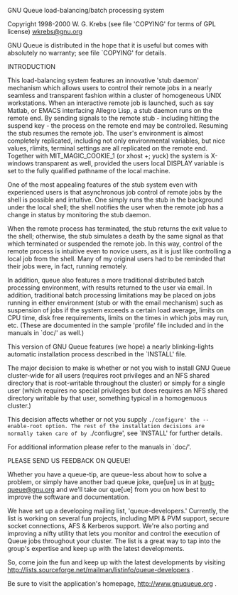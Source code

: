 GNU Queue load-balancing/batch processing system

Copyright 1998-2000 W. G. Krebs (see file 'COPYING' for terms of GPL license)
<wkrebs@gnu.org> 

GNU Queue is distributed in the hope that it is useful but comes 
with absolutely no warranty; see file `COPYING' for details.

INTRODUCTION


This load-balancing system features an innovative 'stub daemon'
mechanism which allows users to control their remote jobs in a nearly
seamless and transparent fashion within a cluster of homogeneous
UNIX workstations. When an interactive remote job is
launched, such as say Matlab, or EMACS interfacing Allegro Lisp, a
stub daemon runs on the remote end. By sending signals to the remote
stub - including hitting the suspend key - the process on the remote
end may be controlled. Resuming the stub resumes the remote job. The
user's environment is almost completely replicated, including not only
environmental variables, but nice values, rlimits, terminal settings
are all replicated on the remote end. Together with MIT_MAGIC_COOKIE_1
(or xhost +; yuck) the system is X-windows transparent as well,
provided the users local DISPLAY variable is set to the fully
qualified pathname of the local machine. 

One of the most appealing features of the stub system even with
experienced users is that asynchronous job control of remote jobs by
the shell is possible and intuitive. One simply runs the stub in the
background under the local shell; the shell notifies the user when the
remote job has a change in status by monitoring the stub daemon. 

When the remote process has terminated, the stub returns the exit
value to the shell; otherwise, the stub simulates a death by the same
signal as that which terminated or suspended the remote job. In this
way, control of the remote process is intuitive even to novice users,
as it is just like controlling a local job from the shell. Many of my
original users had to be reminded that their jobs were, in fact,
running remotely. 

In addition, queue also features a more traditional distributed batch
processing environment, with results returned to the user via
email. In addition, traditional batch processing limitations may be
placed on jobs running in either environment (stub or with the email
mechanism) such as suspension of jobs if the system exceeds a certain
load average, limits on CPU time, disk free requirements, limits on
the times in which jobs may run, etc. (These are documented in the
sample 'profile' file included and in the manuals in `doc/' as well.) 

This version of GNU Queue features (we hope) a nearly
blinking-lights automatic installation process described in
the `INSTALL' file.

The major decision to make is whether or not you wish to install
GNU Queue cluster-wide for all users (requires root privileges
and an NFS shared directory that is root-writable throughout the cluster)
or simply for a single user (which requires no special privileges but does
requires an NFS shared directory writable by that user, something
typical in a homogenuous cluster.)

This decision affects whether or not you supply `./configure' the
--enable-root option. The rest of the installation decisions
are normally taken care of by `./confiugre', see `INSTALL' for further
details.

For additional information please refer to the manuals in `doc/'.

PLEASE SEND US FEEDBACK ON QUEUE!

Whether you have a queue-tip, are queue-less about how to solve a
problem, or simply have another bad queue joke, que[ue] us in at
bug-queue@gnu.org and we'll take our que[ue] from you on how best
to improve the software and documentation.

We have set up a developing mailing list, 'queue-developers.'
Currently, the list is working on several fun projects, including MPI
& PVM support, secure socket connections, AFS & Kerberos support. We're also
porting and improving a nifty utility that lets you monitor and control 
the execution of Queue jobs throughout your cluster. The list is a great way 
to tap into the group's expertise and keep up with the latest developments.

So, come join the fun and keep up with the latest developments by visiting
http://lists.sourceforge.net/mailman/listinfo/queue-developers .

Be sure to visit the application's homepage, 
http://www.gnuqueue.org .



